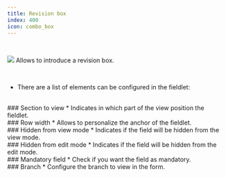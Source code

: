 ```yaml
---
title: Revision box
index: 400
icon: combo_box
---
```


    
<br />

<img src="/static/images/icons/combo_box.png" /> Allows to introduce a revision box.

<br />

* There are a list of elements can be configured in the fieldlet:

<br />
### Section to view
* Indicates in which part of the view position the fieldlet.

<br />
### Row width
* Allows to personalize the anchor of the fieldlet.

<br />
### Hidden from view mode
* Indicates if the field will be hidden from the view mode.

<br />
### Hidden from edit mode
* Indicates if the field will be hidden from the edit mode.

<br />
### Mandatory field
* Check if you want the field as mandatory.

<br />
### Branch
* Configure the branch to view in the form.
